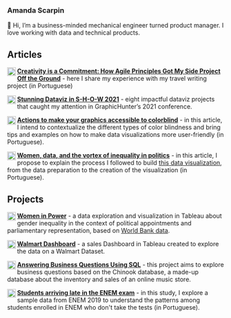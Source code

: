 ### Amanda Scarpin
👋 Hi, I’m a business-minded mechanical engineer turned product manager. I love working with data and technical products.

## Articles

<a href="https://medium.com/@amandascarpin"><img align="left" alt="medium" width="20px"
src="https://miro.medium.com/max/1400/1*psYl0y9DUzZWtHzFJLIvTw.png"/>__[Creativity is a Commitment: How Agile Principles Got My Side Project Off the Ground](https://medium.com/mulheres-de-produto/criatividade-%C3%A9-compromisso-como-os-princ%C3%ADpios-%C3%A1geis-tiraram-meu-projeto-paralelo-do-papel-c731053ff56c)__ - here I share my experience with my travel writing project (in Portuguese)

<a href="https://medium.com/@amandascarpin"><img align="left" alt="medium" width="20px" src="https://miro.medium.com/max/1400/1*psYl0y9DUzZWtHzFJLIvTw.png"/>__[Stunning Dataviz in S-H-O-W 2021](https://medium.com/nightingale/stunning-dataviz-in-s-h-o-w-2021-d075add0c36b)__ - eight impactful dataviz projects that caught my attention in GraphicHunter’s 2021 conference.

<a href="https://medium.com/@amandascarpin"><img align="left" alt="medium" width="20px" src="https://miro.medium.com/max/1400/1*psYl0y9DUzZWtHzFJLIvTw.png"/>__[Actions to make your graphics accessible to colorblind](https://medium.com/data-hackers/a%C3%A7%C3%B5es-simples-para-tornar-seus-gr%C3%A1ficos-acess%C3%ADveis-para-dalt%C3%B4nicos-85ec0eefff5b)__ - in this article, I intend to contextualize the different types of color blindness and bring tips and examples on how to make data visualizations more user-friendly (in Portuguese).

<a href="https://medium.com/@amandascarpin"><img align="left" alt="medium" width="20px" src="https://miro.medium.com/max/1400/1*psYl0y9DUzZWtHzFJLIvTw.png"/>__[Women, data, and the vortex of inequality in politics](https://medium.com/data-hackers/mulheres-dados-e-o-v%C3%B3rtice-da-desigualdade-na-pol%C3%ADtica-77532d987dba)__ - in this article, I propose to explain the process I followed to build [this data visualization](https://public.tableau.com/views/Women-in-power/Dashboard?:language=en&:retry=yes&:display_count=y&:origin=viz_share_link), from the data preparation to the creation of the visualization (in Portuguese).

## Projects

<a href="https://public.tableau.com/profile/amanda.scarpin#!/"><img align="left" alt="tableau" width="20px" src="https://cdn.worldvectorlogo.com/logos/tableau-software.svg"/>__[Women in Power](https://public.tableau.com/views/Women-in-power/Dashboard?:language=en&:retry=yes&:display_count=y&:origin=viz_share_link)__ - a data exploration and visualization in Tableau about gender inequality in the context of political appointments and parliamentary representation, based on [World Bank data](https://data.worldbank.org/indicator/SG.GEN.PARL.ZS).

<a href="https://public.tableau.com/profile/amanda.scarpin#!/"><img align="left" alt="tableau" width="20px" src="https://cdn.worldvectorlogo.com/logos/tableau-software.svg"/>__[Walmart Dashboard](https://public.tableau.com/views/WalmartDashboard_16046242102120/Dashboard?:language=en&:display_count=y&:origin=viz_share_link)__ - a sales Dashboard in Tableau created to explore the data on a Walmart Dataset.

<a href="https://github.com/amandascarpin/sql-projects/tree/main/answering-business-questions-with-sql"><img align="left" alt="sql" width="20px" src="https://www.royalcyber.com/blog/wp-content/uploads/2018/06/db-icon.png"/>__[Answering Business Questions Using SQL](https://github.com/amandascarpin/sql-projects/tree/main/answering-business-questions-with-sql)__ - this project aims to explore business questions based on the Chinook database, a made-up database about the inventory and sales of an online music store.

<a href="https://github.com/amandascarpin/python-projects/blob/main/Atrasados_do_Enem_Amanda_Scarpin.ipynb"><img align="left" alt="python" width="20px" src="https://cdn3.iconfinder.com/data/icons/logos-and-brands-adobe/512/267_Python-512.png"/>__[Students arriving late in the ENEM exam](https://github.com/amandascarpin/python-projects/blob/main/Atrasados_do_Enem_Amanda_Scarpin.ipynb)__ - in this study, I explore a sample data from ENEM 2019 to understand the patterns among students enrolled in ENEM who don't take the tests (in Portuguese).

<!---
amandascarpin/amandascarpin is a ✨ special ✨ repository because its `README.md` (this file) appears on your GitHub profile.
You can click the Preview link to take a look at your changes.
--->

